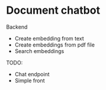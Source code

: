 # Document chatbot


Backend
- Create embedding from text
- Create embeddings from pdf file
- Search embeddings

TODO:
- Chat endpoint
- Simple front
